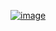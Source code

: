 [![image](https://github.com/wow2658/CodingTest/assets/34699039/ab5370af-86f2-4543-b8c1-005d376ea349)](https://www.acmicpc.net/problem/1753)